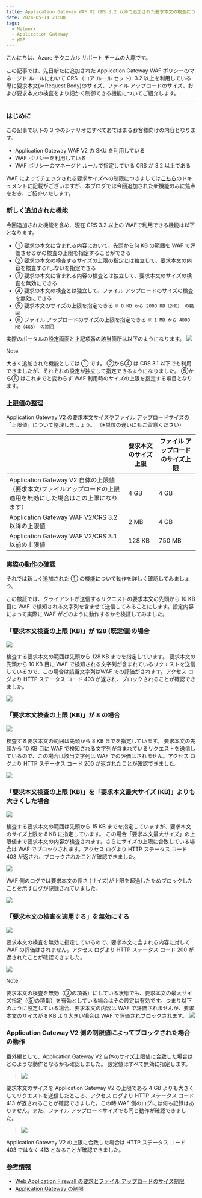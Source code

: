 ```yaml
---
title: Application Gateway WAF V2 CRS 3.2 以降で追加された要求本文の検査について
date: 2024-05-14 21:08
tags:
  - Network
  - Application Gateway
  - WAF
---
```


こんにちは、Azure テクニカル サポート チームの大塚です。

この記事では、先日新たに追加された Application Gateway WAF ポリシーのマネージド ルールにおいて CRS （コア ルール セット）3.2 以上を利用している際に要求本文(＝Request Body)のサイズ、ファイル アップロードのサイズ、および要求本文の検査をより細かく制御できる機能についてご紹介します。
<!-- more -->
---

### はじめに
この記事で以下の 3 つのシナリオにすべてあてはまるお客様向けの内容となります。

*  Application Gateway WAF V2 の SKU を利用している
*  WAF ポリシーを利用している
*  WAF ポリシーのマネージド ルールで指定している CRS が 3.2 以上である

WAF によってチェックされる要求サイズへの制限につきましては[こちら](https://learn.microsoft.com/ja-jp/azure/web-application-firewall/ag/application-gateway-waf-request-size-limits)のドキュメントに記載がございますが、本ブログでは今回追加された新機能のみに焦点をおき、ご紹介いたします。

### 新しく追加された機能
今回追加された機能を含め、現在 CRS 3.2 以上の WAFで利用できる機能は以下となります。

*  ① 要求の本文に含まれる内容において、先頭から何 KB の範囲を WAF で評価させるかの検査の上限を指定することができる
*  ② 要求の本文の検査するサイズの上限の指定とは独立して、要求本文の内容を検査する/しないを指定できる
*  ③ 要求の本文に含まれる内容の検査とは独立して、要求本文のサイズの検査を無効にできる
*  ④ 要求の本文の検査とは独立して、ファイル アップロードのサイズの検査を無効にできる
*  ⑤ 要求本文のサイズの上限を指定できる `※ 8 KB から 2000 KB（2MB） の範囲`
*  ⑥ ファイル アップロードのサイズの上限を指定できる `※ 1 MB から 4000 MB（4GB） の範囲`

実際のポータルの設定画面と上記項番の該当箇所は以下のようになります。
![](./appgw-waf-body-file-size/01.png)

>[!NOTE]
>大きく追加された機能としては ① です。
>②から④ は CRS 3.1 以下でも利用できましたが、それぞれの設定が独立して指定できるようになりました。
>⑤から⑥ はこれまでと変わらず WAF 利用時のサイズの上限を指定する項目となります。

<span id="wafv2limit"></span>
### <a href="#wafv2limit">上限値の整理</a>

Application Gateway V2 の要求本文サイズやファイル アップロードサイズの「上限値」について整理しましょう。
（※単位の違いにもご留意ください）

|  | 要求本文のサイズ上限  | ファイル アップロードのサイズ上限  |
| ------------ | ------------ | ------------ |
| Application Gateway V2 自体の上限値 （要求本文/ファイルアップロードの上限適用を無効にした場合はこの上限になります）  | 4 GB   | 4 GB |
| Application Gateway WAF V2/CRS 3.2 以降の上限値 | 2 MB  | 4 GB  |
| Application Gateway WAF V2/CRS 3.1 以前の上限値 | 128 KB  | 750 MB  |

<span id="labtest"></span>
### <a href="labtest">実際の動作の確認</a>
それでは新しく追加された ① の機能について動作を詳しく確認してみましょう。

この検証では、クライアントが送信するリクエストの要求本文の先頭から 10 KB 目に WAF で検知される文字列を含ませて送信してみることにします。設定内容によって実際に WAF がどのように動作するかを検証してみました。


### 「要求本文検査の上限 (KB)」が 128 (既定値)の場合

![](./appgw-waf-body-file-size/02.png)

検査する要求本文の範囲は先頭から 128 KB までを指定しています。
要求本文の先頭から 10 KB 目に WAF で検知される文字列が含まれているリクエストを送信しているので、この場合は該当文字列はWAF での評価がされます。アクセス ログより HTTP ステータス コード 403 が返され、ブロックされることが確認できました。

![](./appgw-waf-body-file-size/03.png)


###  「要求本文検査の上限 (KB)」が 8 の場合

![](./appgw-waf-body-file-size/04.png)

検査する要求本文の範囲は先頭から 8 KB までを指定しています。
要求本文の先頭から 10 KB 目に WAF で検知される文字列が含まれているリクエストを送信しているので、この場合は該当文字列は WAF での評価はされません。アクセス ログより HTTP ステータス コード 200 が返されたことが確認できました。

![](./appgw-waf-body-file-size/05.png)


###  「要求本文検査の上限 (KB)」を「要求本文最大サイズ (KB)」よりも大きくした場合

![](./appgw-waf-body-file-size/09.png)

検査する要求本文の範囲は先頭から 15 KB までを指定していますが、要求本文のサイズ上限を 8 KB に指定しています。
この場合「要求本文最大サイズ」の上限値まで要求本文の内容が検査されます。さらにサイズの上限に合致している場合は WAF でブロックされます。アクセス ログより HTTP ステータス コード 403 が返され、ブロックされたことが確認できました。

![](./appgw-waf-body-file-size/11.png)

WAF 側のログでは要求本文の長さ (サイズ)が上限を超過したためブロックしたことを示すログが記録されていました。

![](./appgw-waf-body-file-size/10.png)


###  「要求本文の検査を適用する」を無効にする

![](./appgw-waf-body-file-size/06.png)

要求本文の検査を無効に指定しているので、要求本文に含まれる内容に対して WAF の評価はされません。アクセス ログより HTTP ステータス コード 200 が返されたことが確認できました。

![](./appgw-waf-body-file-size/07.png)

> [!NOTE]
> 要求本文の検査を無効（②の項番）にしている状態でも、要求本文の最大サイズ指定（⑤の項番）を有効としている場合はその設定は有効です。つまり以下のように設定している場合、要求本文の内容は WAF で評価されませんが、要求本文のサイズが 8 KB より大きい場合は WAF で評価されブロックされます。
>![](./appgw-waf-body-file-size/08.png)


###  Application Gateway V2 側の制限値によってブロックされた場合の動作
番外編として、Application Gateway V2 自体のサイズ上限値に合致した場合はどのような動作となるかも確認しました。
設定値はすべて無効に指定します。

>![](./appgw-waf-body-file-size/13.png)

要求本文のサイズを Application Gateway V2 の上限である 4 GB よりも大きくしてリクエストを送信したところ、アクセス ログより HTTP ステータス コード 413 が返されることが確認できました。この時 WAF 側のログには何も記録はありません。また、ファイル アップロードサイズでも同じ動作が確認できました。

>![](./appgw-waf-body-file-size/14.png)

Application Gateway V2 の上限に合致した場合は HTTP ステータス コード 403 ではなく 413 となることが確認できました。

<span id="reference"></span>
### <a href="#reference">参考情報</a>
- [Web Application Firewall の要求とファイル アップロードのサイズ制限](https://learn.microsoft.com/ja-jp/azure/web-application-firewall/ag/application-gateway-waf-request-size-limits)
- [Application Gateway の制限](https://learn.microsoft.com/ja-jp/azure/azure-resource-manager/management/azure-subscription-service-limits#application-gateway-limits)





